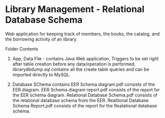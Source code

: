 # Library Management - Relational Database Schema
 Web application for keeping track of members, the books, the catalog, and the borrowing activity of an library.
 
Folder Contents

1. App, Data File - contains Java Web application, Triggers to be set right after table creation before any data/operation is performed.
librarydbdump.sql contains all the create table queries and can be imported directly to MySQL. 

2. Database SChema contains
EER Schema diagram.pdf consists of the EER diagram.
EER Schema diagram report.pdf consists of the report for the EER schema diagram.
Relational Database Schema.pdf consists of the relational database schema from the EER.
Realtional Database Schema Report.pdf consists of the report for the Realational database schema.

